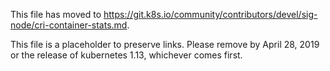 This file has moved to https://git.k8s.io/community/contributors/devel/sig-node/cri-container-stats.md.

This file is a placeholder to preserve links.  Please remove by April 28, 2019 or the release of kubernetes 1.13, whichever comes first.